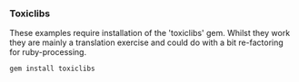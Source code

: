 ### Toxiclibs
These examples require installation of the 'toxiclibs' gem. Whilst they work they are mainly a translation exercise and could do with  a bit re-factoring for ruby-processing.
```bash
gem install toxiclibs
```
